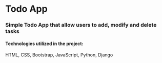 # Todo App

### Simple Todo App that allow users to add, modify and delete tasks

#### Technologies utilized in the project:
HTML,
CSS,
Bootstrap,
JavaScript,
Python,
Django